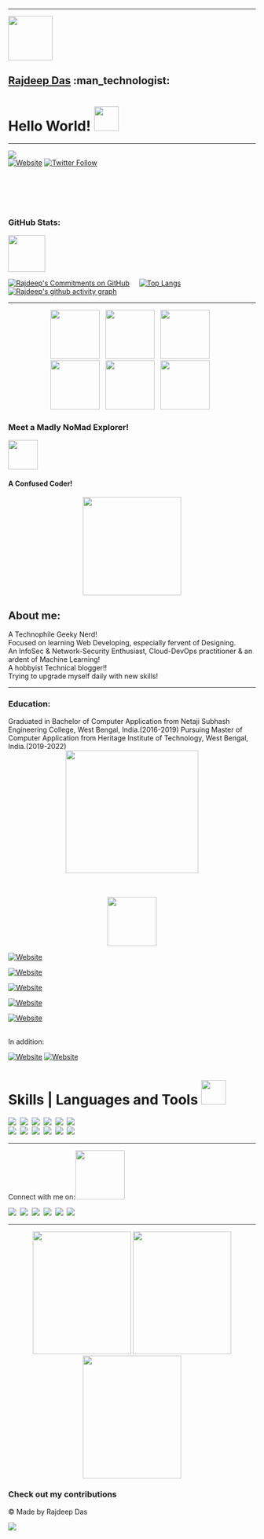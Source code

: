 


---------------------------------------------------------------------------------------------------
<img src="https://github.com/Rajspeaks/Rajspeaks/blob/main/Animated/5.jpeg" height=90 width=90>
<h2><a href="https://rajspeaks.github.io" target="_blank"> <b>Rajdeep Das</b></a> :man_technologist:</h2>



<h1> Hello World! <img src = "https://raw.githubusercontent.com/MartinHeinz/MartinHeinz/master/wave.gif" width = 50px> </h1>

---------------------------------------------------------------------------------------------------------------------------------------------------------

![](https://komarev.com/ghpvc/?username=Rajspeaks&color=blue&label=COUNTING+PROFILE+VISITS:+ )
<br>
[![Website](https://img.shields.io/website?label=Website&style=for-the-badge&url=https%3A%2F%2Fcodestackr.com)](https://rajspeaks.github.io)
[![Twitter Follow](https://img.shields.io/twitter/follow/itsrajdeepdas?color=1DA1F2&logo=twitter&style=for-the-badge)](https://twitter.com/intent/follow?original_referer=https%3A%2F%2Fgithub.com%2FcodeSTACKr&screen_name=itsrajdeepdas)
  
<br><br>
---------------------------------------------------------------------------------------------------------------------------------------------------------------------------------

<h3>GitHub Stats:</h3> <img src='https://media1.giphy.com/media/du3J3cXyzhj75IOgvA/giphy.gif?cid=ecf05e47x2g034i9pzwtzzsd3xgg2w9nr94t4tflbbgo3008&rid=giphy.gif' width='75px'> </h2>

[![Rajdeep's Commitments on GitHub ](https://github-readme-stats.vercel.app/api?username=Rajspeaks&show_icons=true&theme=vue-dark)](https://github.com/Rajspeaks/github-readme-stats)
&nbsp; &nbsp;
[![Top Langs](https://github-readme-stats.vercel.app/api/top-langs/?username=Rajspeaks&show_icons=true&theme=vue-dark)](https://github.com/Rajspeaks/github-readme-stats)
&nbsp; &nbsp;
<br>
[![Rajdeep's github activity graph](https://activity-graph.herokuapp.com/graph?username=Rajspeaks&theme=react-dark)](https://github.com/Rajspeaks/github-readme-activity-graph)
  
---------------------------------------------------------------------------------------------------------------------------------------------------------------------------------
<p align="center">
<img src="https://github.com/Rajspeaks/Rajspeaks/blob/main/Animated/4.jpeg" height=100 width=100> &nbsp;
<img src="https://github.com/Rajspeaks/Rajspeaks/blob/main/Animated/6.jpeg" height=100 width=100> &nbsp;
<img src="https://github.com/Rajspeaks/Rajspeaks/blob/main/Animated/1.jpeg" height=100 width=100> &nbsp;
<br>
<img src="https://github.com/Rajspeaks/Rajspeaks/blob/main/Animated/2.jpeg" height=100 width=100> &nbsp;
<img src="https://github.com/Rajspeaks/Rajspeaks/blob/main/Animated/3.jpeg" height=100 width=100> &nbsp;
<img src="https://github.com/Rajspeaks/Rajspeaks/blob/main/Animated/7.jpeg" height=100 width=100> &nbsp;
 </p>

<p align= "center"> <h3>Meet a Madly NoMad Explorer!</h3> <img align ='center' src='https://media2.giphy.com/media/UQDSBzfyiBKvgFcSTw/giphy.gif?cid=ecf05e47p3cd513axbek3f56ti3jzizq8hincw20jauyyfyw&rid=giphy.gif' width = '60px'>  </p>
<p align = "center"> <h4> A Confused Coder! </h4></p>


<p align="center"><img src = "https://media0.giphy.com/media/KDDpcKigbfFpnejZs6/giphy.gif?cid=ecf05e47oy6f4zjs8g1qoiystc56cu7r9tb8a1fe76e05oty&rid=giphy.gif" height = 200px width = 200px></p> 


<h2>About me:</h2>

A Technophile Geeky Nerd!<br>
Focused on learning Web Developing, especially fervent of Designing.
<br>
An InfoSec & Network-Security Enthusiast, Cloud-DevOps practitioner & an ardent of Machine Learning!
<br>
A hobbyist Technical blogger!!
<br>
Trying to upgrade myself daily with new skills!

---------------------------------------------------------------------------------------

<h3>Education: </h3>
Graduated in Bachelor of Computer Application from Netaji Subhash Engineering College, West Bengal, India.(2016-2019)
Pursuing Master of Computer Application from Heritage Institute of Technology, West Bengal, India.(2019-2022)

<center><img src="https://github.com/Rajspeaks/Rajspeaks/blob/main/tenor.gif" height=250 width=270></center>
<br>

<br>
<p align="center">
 <img src = "https://media1.giphy.com/media/JZ40cnfnN11KycrvMF/giphy.gif?cid=ecf05e47a0n3gi1bfqntqmob8g9aid1oyj2wr3ds3mg700bl&rid=giphy.gif" width = 100px>
 </p>

 [![Website](https://img.shields.io/website?label=Resume&style=for-the-badge&url=https%3A%2F%2Fcodestackr.com)](https://github.com/Rajspeaks/Rajspeaks/blob/main/Rajdeep%20Das-Curriculum%20Vitae.pdf)
 
  [![Website](https://img.shields.io/website?label=Certification/Achievements&style=for-the-badge&url=https%3A%2F%2Fcodestackr.com)](https://github.com/Rajspeaks/Rajdeep_Das_Certifications_Achievements)

  [![Website](https://img.shields.io/website?label=Web-resume&style=for-the-badge&url=https%3A%2F%2Fcodestackr.com)](https://rajdeepdascv.netlify.app)

  [![Website](https://img.shields.io/website?label=Personal-blog&style=for-the-badge&url=https%3A%2F%2Fcodestackr.com)](https://iamrajdeep.wordpress.com)

  [![Website](https://img.shields.io/website?label=Qwiklabs-profile&style=for-the-badge&url=https%3A%2F%2Fcodestackr.com)](https://google.qwiklabs.com/public_profiles/54c0dd8b-b06d-4c21-8aaf-512d8e22704e)
  
  <br>
  In addition:
  <br>
   
  [![Website](https://img.shields.io/website?label=Tech-blog&style=for-the-badge&url=https%3A%2F%2Fcodestackr.com)](https://thetechlearner.wordpress.com)
  [![Website](https://img.shields.io/website?label=Qwiklabs-profile&style=for-the-badge&url=https%3A%2F%2Fcodestackr.com)](hackitalki.home.blog)
 
   
 # Skills | Languages and Tools <img src = "https://media2.giphy.com/media/QssGEmpkyEOhBCb7e1/giphy.gif?cid=ecf05e47a0n3gi1bfqntqmob8g9aid1oyj2wr3ds3mg700bl&rid=giphy.gif" width = 50px> 

<code><img src="https://img.shields.io/badge/Java-ED8B00?style=for-the-badge&logo=java&logoColor=white"></code>&nbsp;
<code><img src="https://img.shields.io/badge/C%2B%2B-00599C?style=for-the-badge&logo=c%2B%2B&logoColor=white"></code>&nbsp;
<code><img src="https://img.shields.io/badge/Python-14354C?style=for-the-badge&logo=python&logoColor=white"></code>&nbsp;
<code><img src="https://img.shields.io/badge/PHP-777BB4?style=for-the-badge&logo=php&logoColor=white"></code>&nbsp;
<code><img src="https://img.shields.io/badge/MySQL-00000F?style=for-the-badge&logo=mysql&logoColor=white"></code>&nbsp;
<code><img src="https://img.shields.io/badge/C-00599C?style=for-the-badge&logo=c&logoColor=white"></code>&nbsp;
  <br>
<code><img src="https://img.shields.io/badge/HTML-239120?style=for-the-badge&logo=html5&logoColor=white"></code>&nbsp;
<code><img src="https://img.shields.io/badge/CSS-239120?&style=for-the-badge&logo=css3&logoColor=white"></code>&nbsp;
<code><img src="https://img.shields.io/badge/JavaScript-F7DF1E?style=for-the-badge&logo=javascript&logoColor=black"></code>&nbsp;
<code><img src="https://img.shields.io/badge/Wordpress-21759B?style=for-the-badge&logo=wordpress&logoColor=white"></code>&nbsp;
<code><img src="https://img.shields.io/badge/Google_Cloud-4285F4?style=for-the-badge&logo=google-cloud&logoColor=white"></code>&nbsp;
<code><img src="https://img.shields.io/badge/Git-F05032?style=for-the-badge&logo=git&logoColor=white"></code>&nbsp;


-----------------------------------------------------------------------------------------------------------------------------------------------------------------

Connect with me on:<img src='https://raw.githubusercontent.com/ShahriarShafin/ShahriarShafin/main/Assets/handshake.gif' width="100px"> 

<code><a href="https://twitter.com/itsrajdeepdas"><img src="https://img.shields.io/badge/Twitter-1DA1F2?style=for-the-badge&logo=twitter&logoColor=white"></a></code>&nbsp;
<code><a href="https://linkedin.com/in/itsrajdeepdas"><img src="https://img.shields.io/badge/LinkedIn-0077B5?style=for-the-badge&logo=linkedin&logoColor=white"></a></code>&nbsp;
<code><a href="https://gitlab.com/Rajspeaks"><img src="https://img.shields.io/badge/GitLab-330F63?style=for-the-badge&logo=gitlab&logoColor=white"></a></code>&nbsp;
<code><a href="https://www.youtube.com/channel/UCSYftgkB9hzEW4haNCCs0jw"><img src="https://img.shields.io/badge/YouTube-FF0000?style=for-the-badge&logo=youtube&logoColor=white"></a></code>&nbsp;
<code><a href="https://medium.com/@iamrajdeep"><img src="https://img.shields.io/badge/Medium-12100E?style=for-the-badge&logo=medium&logoColor=white"></a></code>&nbsp;
<code><a href="https://iamrajdeep.wordpress.com"><img src="https://img.shields.io/badge/Wordpress-21759B?style=for-the-badge&logo=wordpress&logoColor=white"></a></code>&nbsp;

--------------------------------------------------------------------------------------------------------------------------------------------------------------
<p align="center">
 <img src="https://github.com/Rajspeaks/Rajspeaks/blob/main/Images/78163908.jpg" height="250" width="200">
 <img src="https://github.com/Rajspeaks/Rajspeaks/blob/main/Images/spidey.jpg" height="250" width="200">
 <img src="https://github.com/Rajspeaks/Rajspeaks/blob/main/Images/unnamed.jpg" height="250" width="200">

 </p>
  <p align="center"><h3> Check out my contributions </h3></p> 
  
  &copy; Made by Rajdeep Das
  
<img src="https://github.com/Rajspeaks/Rajspeaks/blob/main/Images/footer.png">
